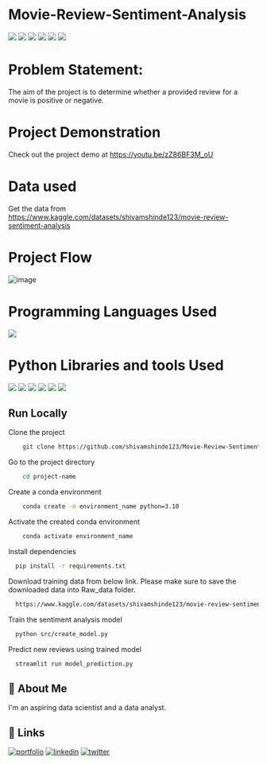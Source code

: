 # Movie-Review-Sentiment-Analysis
![](https://img.shields.io/github/last-commit/shivamshinde123/Movie-Review-Sentiment-Analysis-using-pretrained-embeddings)
![](https://img.shields.io/github/languages/count/shivamshinde123/Movie-Review-Sentiment-Analysis-using-pretrained-embeddings)
![](https://img.shields.io/github/languages/top/shivamshinde123/Movie-Review-Sentiment-Analysis-using-pretrained-embeddings)
![](https://img.shields.io/github/repo-size/shivamshinde123/Movie-Review-Sentiment-Analysis-using-pretrained-embeddings)
![](https://img.shields.io/github/directory-file-count/shivamshinde123/Movie-Review-Sentiment-Analysis-using-pretrained-embeddings)
![](https://img.shields.io/github/license/shivamshinde123/Movie-Review-Sentiment-Analysis-using-pretrained-embeddings)

# Problem Statement:
The aim of the project is to determine whether a provided review for a movie is positive or negative.

# Project Demonstration

Check out the project demo at https://youtu.be/zZ86BF3M_oU

# Data used

Get the data from https://www.kaggle.com/datasets/shivamshinde123/movie-review-sentiment-analysis

# Project Flow

![image](https://user-images.githubusercontent.com/54674972/215792679-6bbd56c5-c534-4a34-85ad-11815c19c6a9.png)

# Programming Languages Used
<img src = "https://img.shields.io/badge/-Python-3776AB?style=flat&logo=Python&logoColor=white">


# Python Libraries and tools Used
<img src="http://img.shields.io/badge/-Git-F05032?style=flat&logo=git&logoColor=FFFFFF"> <img src = "https://img.shields.io/badge/-NumPy-013243?style=flat&logo=NumPy&logoColor=white"> <img src = "https://img.shields.io/badge/-Pandas-150458?style=flat&logo=pandas&logoColor=white"> <img src="http://img.shields.io/badge/-sklearn-F7931E?style=flat&logo=scikit-learn&logoColor=FFFFFF"> <img src = "https://img.shields.io/badge/-Tensorflow-FF6F00?style=flat&logo=Tensorflow&logoColor=white"> <img src = "https://img.shields.io/badge/-Streamlit-FF4B4B?style=flat&logo=Streamlit&logoColor=white">

## Run Locally

Clone the project

```bash
    git clone https://github.com/shivamshinde123/Movie-Review-Sentiment-Analysis-using-pretrained-embeddings.git
```

Go to the project directory

```bash
    cd project-name
```

Create a conda environment

```bash
    conda create -n environment_name python=3.10
```

Activate the created conda environment

```bash
    conda activate environment_name
```

Install dependencies

```bash
  pip install -r requirements.txt
```

Download training data from below link. Please make sure to save the downloaded data into Raw_data folder. 

```bash
  https://www.kaggle.com/datasets/shivamshinde123/movie-review-sentiment-analysis
```

Train the sentiment analysis model

```bash
  python src/create_model.py
```
Predict new reviews using trained model

```bash
  streamlit run model_prediction.py
```

## 🚀 About Me
I'm an aspiring data scientist and a data analyst.


## 🔗 Links
[![portfolio](https://img.shields.io/badge/my_portfolio-000?style=for-the-badge&logo=ko-fi&logoColor=white)](http://shivamdshinde.com/)
[![linkedin](https://img.shields.io/badge/linkedin-0A66C2?style=for-the-badge&logo=linkedin&logoColor=white)](https://www.linkedin.com/in/shivamds92722/)
[![twitter](https://img.shields.io/badge/twitter-1DA1F2?style=for-the-badge&logo=twitter&logoColor=white)](https://www.twitter.com/ShivamS64852411)
